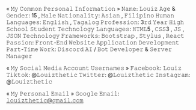 « 𝙼𝚢 𝙲𝚘𝚖𝚖𝚘𝚗 𝙿𝚎𝚛𝚜𝚘𝚗𝚊𝚕 𝙸𝚗𝚏𝚘𝚛𝚖𝚊𝚝𝚒𝚘𝚗 »
𝙽𝚊𝚖𝚎: 𝙻𝚘𝚞𝚒𝚣
𝙰𝚐𝚎 & 𝙶𝚎𝚗𝚍𝚎𝚛: 15 , 𝙼𝚊𝚕𝚎
𝙽𝚊𝚝𝚒𝚘𝚗𝚊𝚕𝚒𝚝𝚢: 𝙰𝚜𝚒𝚊𝚗 , 𝙵𝚒𝚕𝚒𝚙𝚒𝚗𝚘
𝙷𝚞𝚖𝚊𝚗 𝙻𝚊𝚗𝚐𝚞𝚊𝚐𝚎𝚜: 𝙴𝚗𝚐𝚕𝚒𝚜𝚑 , 𝚃𝚊𝚐𝚊𝚕𝚘𝚐
𝙿𝚛𝚘𝚏𝚎𝚜𝚜𝚒𝚘𝚗: 3𝚛𝚍 𝚈𝚎𝚊𝚛 𝙷𝚒𝚐𝚑 𝚂𝚌𝚑𝚘𝚘𝚕 𝚂𝚝𝚞𝚍𝚎𝚗𝚝
𝚃𝚎𝚌𝚑𝚗𝚘𝚕𝚘𝚐𝚢 𝙻𝚊𝚗𝚐𝚞𝚊𝚐𝚎𝚜: 𝙷𝚃𝙼𝙻5 , 𝙲𝚂𝚂3 , 𝙹𝚂 , 𝙹𝚂𝙾𝙽
𝚃𝚎𝚌𝚑𝚗𝚘𝚕𝚘𝚐𝚢 𝙵𝚛𝚊𝚖𝚎𝚠𝚘𝚛𝚔𝚜: 𝙱𝚘𝚘𝚝𝚜𝚝𝚛𝚊𝚙 , 𝚂𝚝𝚢𝚕𝚞𝚜 , 𝚁𝚎𝚊𝚌𝚝
𝙿𝚊𝚜𝚜𝚒𝚘𝚗: 𝙵𝚛𝚘𝚗𝚝-𝙴𝚗𝚍 𝚆𝚎𝚋𝚜𝚒𝚝𝚎 𝙰𝚙𝚙𝚕𝚒𝚌𝚊𝚝𝚒𝚘𝚗 𝙳𝚎𝚟𝚎𝚕𝚘𝚙𝚖𝚎𝚗𝚝
𝙿𝚊𝚛𝚝-𝚃𝚒𝚖𝚎 𝚆𝚘𝚛𝚔: 𝙳𝚒𝚜𝚌𝚘𝚛𝚍 𝙰𝙸 / 𝙱𝚘𝚝 𝙳𝚎𝚟𝚎𝚕𝚘𝚙𝚎𝚛 & 𝚂𝚎𝚛𝚟𝚎𝚛 𝙼𝚊𝚗𝚊𝚐𝚎𝚛

« 𝙼𝚢 𝚂𝚘𝚌𝚒𝚊𝚕 𝙼𝚎𝚍𝚒𝚊 𝙰𝚌𝚌𝚘𝚞𝚗𝚝 𝚄𝚜𝚎𝚛𝚗𝚊𝚖𝚎𝚜 »
𝙵𝚊𝚌𝚎𝚋𝚘𝚘𝚔: 𝙻𝚘𝚞𝚒𝚣
𝚃𝚒𝚔𝚝𝚘𝚔: @𝙻𝚘𝚞𝚒𝚣𝚝𝚑𝚎𝚝𝚒𝚌
𝚃𝚠𝚒𝚝𝚝𝚎𝚛: @𝙻𝚘𝚞𝚒𝚣𝚝𝚑𝚎𝚝𝚒𝚌
𝙸𝚗𝚜𝚝𝚊𝚐𝚛𝚊𝚖: @𝙻𝚘𝚞𝚒𝚣𝚝𝚑𝚎𝚝𝚒𝚌

« 𝙼𝚢 𝙿𝚎𝚛𝚜𝚘𝚗𝚊𝚕 𝙴𝚖𝚊𝚒𝚕 »
𝙶𝚘𝚘𝚐𝚕𝚎 𝙴𝚖𝚊𝚒𝚕: 𝚕𝚘𝚞𝚒𝚣𝚝𝚑𝚎𝚝𝚒𝚌@𝚐𝚖𝚊𝚒𝚕.𝚌𝚘𝚖
